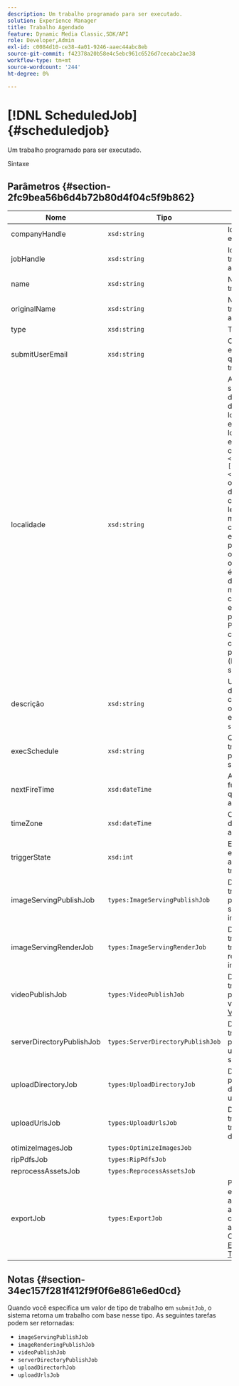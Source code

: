 ```yaml
---
description: Um trabalho programado para ser executado.
solution: Experience Manager
title: Trabalho Agendado
feature: Dynamic Media Classic,SDK/API
role: Developer,Admin
exl-id: c0084d10-ce38-4a01-9246-aaec44abc8eb
source-git-commit: f42378a20b58e4c5ebc961c6526d7cecabc2ae38
workflow-type: tm+mt
source-wordcount: '244'
ht-degree: 0%

---
```


# [!DNL ScheduledJob]{#scheduledjob}

Um trabalho programado para ser executado.

Sintaxe

## Parâmetros {#section-2fc9bea56b6d4b72b80d4f04c5f9b862}

| Nome | Tipo | Descrição |
|---|---|---|
| companyHandle | `xsd:string` | Identificador da empresa. |
| jobHandle | `xsd:string` | Identificador de trabalho agendado. |
| name | `xsd:string` | Nome do trabalho. |
| originalName | `xsd:string` | Nome original do trabalho agendado. |
| type | `xsd:string` | Tipo de trabalho. |
| submitUserEmail | `xsd:string` | O endereço de email do usuário que agendou o trabalho. |
| localidade | `xsd:string` | A localidade a ser usada para detalhes do log de trabalho e localização do email. As localidades são especificadas como `<language_code>[- <country_code>]`, onde o código do idioma é um código de duas letras em minúsculas, conforme especificado pela ISO-639, e o código opcional do país é um código de duas letras em maiúsculas, conforme especificado pela ISO-3166. Por exemplo, a cadeia de caracteres local para inglês (Estados Unidos) seria: `en-US`. |
| descrição | `xsd:string` | Uma descrição do trabalho conforme originalmente especificado em `submitJob`. |
| execSchedule | `xsd:string` | Quando o trabalho está programado para ser executado. |
| nextFireTime | `xsd:dateTime` | A data, hora e fuso horário em que o trabalho é acionado. |
| timeZone | `xsd:dateTime` | O fuso horário do trabalho agendado. |
| triggerState | `xsd:int` | Escolha do estado do acionador do trabalho. |
| imageServingPublishJob | `types:ImageServingPublishJob` | Detalhes de um trabalho de publicação de servidor de imagens. |
| imageServingRenderJob | `types:ImageServingRenderJob` | Detalhes do trabalho para um trabalho de renderização de imagem. |
| videoPublishJob | `types:VideoPublishJob` | Detalhes de um trabalho de publicação de vídeo. Consulte [VideoPublishJob](https://experienceleague.adobe.com/docs/dynamic-media-developer-resources/image-production-api/data-types/r-scheduled-job.html). |
| serverDirectoryPublishJob | `types:ServerDirectoryPublishJob` | Detalhes do trabalho de publicação de um diretório de servidor. |
| uploadDirectoryJob | `types:UploadDirectoryJob` | Detalhes do job para um job do diretório de upload. |
| uploadUrlsJob | `types:UploadUrlsJob` | Detalhes do trabalho para um trabalho de URLs de upload. |
| otimizeImagesJob | `types:OptimizeImagesJob` | |
| ripPdfsJob | `types:RipPdfsJob` | |
| reprocessAssetsJob | `types:ReprocessAssetsJob` | |
| exportJob | `types:ExportJob` | Permitir exportação autorizada de arquivos carregados anteriormente. Consulte [Exportar Trabalho](https://experienceleague.adobe.com/docs/dynamic-media-developer-resources/image-production-api/data-types/r-scheduled-job.html). |

## Notas {#section-34ec157f281f412f9f0f6e861e6ed0cd}

Quando você especifica um valor de tipo de trabalho em `submitJob`, o sistema retorna um trabalho com base nesse tipo. As seguintes tarefas podem ser retornadas:

* `imageServingPublishJob`
* `imageRenderingPublishJob`
* `videoPublishJob`
* `serverDirectoryPublishJob`
* `uploadDirectorhJob`
* `uploadUrlsJob`
